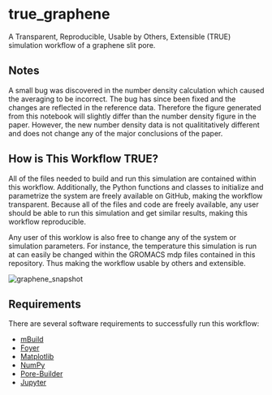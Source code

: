 # true_graphene

A Transparent, Reproducible, Usable by Others, Extensible (TRUE) simulation workflow of a graphene
slit pore.

## Notes
A small bug was discovered in the number density calculation which caused the averaging to be incorrect.
The bug has since been fixed and the changes are
reflected in the reference data.  Therefore the figure generated from
this notebook will slightly differ than the number density figure in the paper.  However, the new number density data is not
qualititatively different and does not change any of the major
conclusions of the paper.

## How is This Workflow TRUE?
All of the files needed to build and run this simulation are contained within this workflow.
Additionally, the Python functions and classes to initialize and parametrize the system are freely
available on GitHub, making the workflow transparent.  Because all of the files and code are freely
available, any user should be able to run this simulation and get similar results, making this
workflow reproducible.

Any user of this worklow is
also free to change any of the system or simulation parameters.  For instance, the temperature this
simulation is run at can easily be changed within the GROMACS mdp files contained in this repository.
Thus making the workflow usable by others and extensible.

![graphene_snapshot](https://user-images.githubusercontent.com/25011342/70189374-c994ff00-16b8-11ea-827e-3e6b7576359e.png)

## Requirements
There are several software requirements to successfully run this workflow:
- [mBuild](https://github.com/mosdef-hub/mbuild)
- [Foyer](https://github.com/mosdef-hub/foyer)
- [Matplotlib](https://matplotlib.org)
- [NumPy](https://numpy.org)
- [Pore-Builder](https://github.com/rmatsum836/Pore-Builder)
- [Jupyter](https://jupyter.org)
